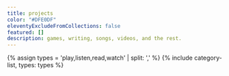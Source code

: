 ```yaml
---
title: projects
color: "#DFE0DF"
eleventyExcludeFromCollections: false
featured: []
description: games, writing, songs, videos, and the rest.
---
```


{% assign types = 'play,listen,read,watch' | split: ',' %}
{% include category-list, types: types %}
